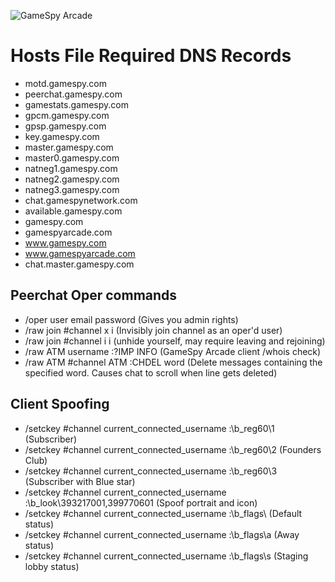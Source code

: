 ![GameSpy Arcade](https://i.imgur.com/t1IET6z.png)

# Hosts File Required DNS Records

* motd.gamespy.com
* peerchat.gamespy.com
* gamestats.gamespy.com
* gpcm.gamespy.com
* gpsp.gamespy.com
* key.gamespy.com
* master.gamespy.com
* master0.gamespy.com
* natneg1.gamespy.com
* natneg2.gamespy.com
* natneg3.gamespy.com
* chat.gamespynetwork.com
* available.gamespy.com
* gamespy.com
* gamespyarcade.com
* www.gamespy.com
* www.gamespyarcade.com
* chat.master.gamespy.com

## Peerchat Oper commands

* /oper user email password (Gives you admin rights)
* /raw join #channel x i  (Invisibly join channel as an oper'd user)
* /raw join #channel i i (unhide yourself, may require leaving and rejoining)
* /raw ATM username :?IMP INFO (GameSpy Arcade client /whois check)
* /raw ATM #channel ATM :CHDEL word (Delete messages containing the specified word. Causes chat to scroll when line gets deleted)

## Client Spoofing

* /setckey #channel current_connected_username :\b_reg60\1  (Subscriber)
* /setckey #channel current_connected_username :\b_reg60\2  (Founders Club)
* /setckey #channel current_connected_username :\b_reg60\3  (Subscriber with Blue star)
* /setckey #channel current_connected_username :\b_look\393217001,399770601 (Spoof portrait and icon)
* /setckey #channel current_connected_username :\b_flags\ (Default status)
* /setckey #channel current_connected_username :\b_flags\a (Away status)
* /setckey #channel current_connected_username :\b_flags\s (Staging lobby status)


